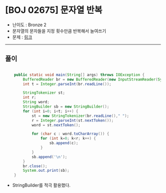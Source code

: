 # \[BOJ 02675] 문자열 반복

- 난이도 : Bronze 2
- 문자열의 문자들을 지정 횟수만큼 반복해서 늘여쓰기
- 문제 : <a href="https://www.acmicpc.net/problem/2675" target="_blank">링크</a>

---  

## 풀이
```java

    public static void main(String[] args) throws IOException {
        BufferedReader br = new BufferedReader(new InputStreamReader(System.in));
        int t = Integer.parseInt(br.readLine());

        StringTokenizer st;
        int r;
        String word;
        StringBuilder sb = new StringBuilder();
        for (int i=0; i<t; i++) {
            st = new StringTokenizer(br.readLine()," ");
            r = Integer.parseInt(st.nextToken());
            word = st.nextToken();

            for (char c : word.toCharArray()) {
                for (int k=0; k<r; k++) {
                    sb.append(c);
                }
            }
            sb.append('\n');
        }
        br.close();
        System.out.print(sb);
    }
```
- StringBuilder를 적극 활용했다.
